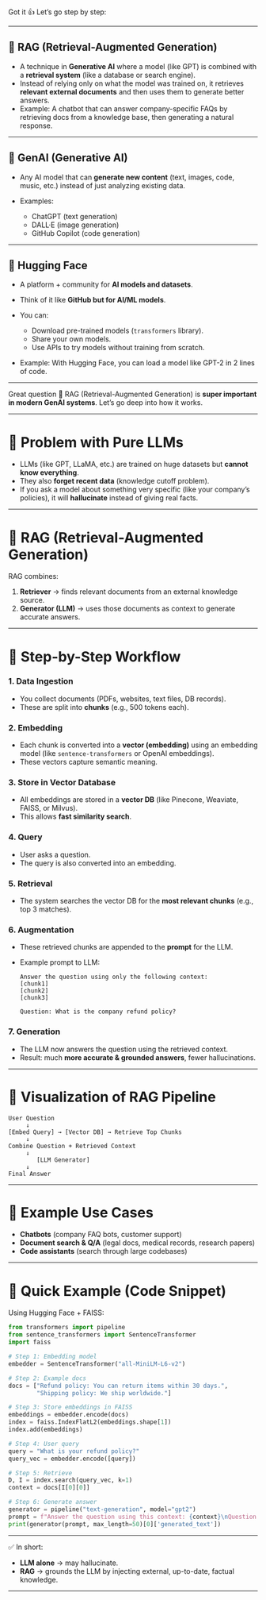 Got it 👍 Let’s go step by step:

---

## 🔹 **RAG (Retrieval-Augmented Generation)**

* A technique in **Generative AI** where a model (like GPT) is combined with a **retrieval system** (like a database or search engine).
* Instead of relying only on what the model was trained on, it retrieves **relevant external documents** and then uses them to generate better answers.
* Example: A chatbot that can answer company-specific FAQs by retrieving docs from a knowledge base, then generating a natural response.

---

## 🔹 **GenAI (Generative AI)**

* Any AI model that can **generate new content** (text, images, code, music, etc.) instead of just analyzing existing data.
* Examples:

  * ChatGPT (text generation)
  * DALL·E (image generation)
  * GitHub Copilot (code generation)

---

## 🔹 **Hugging Face**

* A platform + community for **AI models and datasets**.
* Think of it like **GitHub but for AI/ML models**.
* You can:

  * Download pre-trained models (`transformers` library).
  * Share your own models.
  * Use APIs to try models without training from scratch.
* Example: With Hugging Face, you can load a model like GPT-2 in 2 lines of code.

---

Great question 🙌 RAG (Retrieval-Augmented Generation) is **super important in modern GenAI systems**. Let’s go deep into how it works.

---

# 🔹 Problem with Pure LLMs

* LLMs (like GPT, LLaMA, etc.) are trained on huge datasets but **cannot know everything**.
* They also **forget recent data** (knowledge cutoff problem).
* If you ask a model about something very specific (like your company’s policies), it will **hallucinate** instead of giving real facts.

---

# 🔹 RAG (Retrieval-Augmented Generation)

RAG combines:

1. **Retriever** → finds relevant documents from an external knowledge source.
2. **Generator (LLM)** → uses those documents as context to generate accurate answers.

---

# 🔹 Step-by-Step Workflow

### 1. **Data Ingestion**

* You collect documents (PDFs, websites, text files, DB records).
* These are split into **chunks** (e.g., 500 tokens each).

### 2. **Embedding**

* Each chunk is converted into a **vector (embedding)** using an embedding model (like `sentence-transformers` or OpenAI embeddings).
* These vectors capture semantic meaning.

### 3. **Store in Vector Database**

* All embeddings are stored in a **vector DB** (like Pinecone, Weaviate, FAISS, or Milvus).
* This allows **fast similarity search**.

### 4. **Query**

* User asks a question.
* The query is also converted into an embedding.

### 5. **Retrieval**

* The system searches the vector DB for the **most relevant chunks** (e.g., top 3 matches).

### 6. **Augmentation**

* These retrieved chunks are appended to the **prompt** for the LLM.
* Example prompt to LLM:

  ```
  Answer the question using only the following context:
  [chunk1]
  [chunk2]
  [chunk3]

  Question: What is the company refund policy?
  ```

### 7. **Generation**

* The LLM now answers the question using the retrieved context.
* Result: much **more accurate & grounded answers**, fewer hallucinations.

---

# 🔹 Visualization of RAG Pipeline

```
User Question
     ↓
[Embed Query] → [Vector DB] → Retrieve Top Chunks
     ↓
Combine Question + Retrieved Context
     ↓
        [LLM Generator]
     ↓
Final Answer
```

---

# 🔹 Example Use Cases

* **Chatbots** (company FAQ bots, customer support)
* **Document search & Q/A** (legal docs, medical records, research papers)
* **Code assistants** (search through large codebases)

---

# 🔹 Quick Example (Code Snippet)

Using Hugging Face + FAISS:

```python
from transformers import pipeline
from sentence_transformers import SentenceTransformer
import faiss

# Step 1: Embedding model
embedder = SentenceTransformer("all-MiniLM-L6-v2")

# Step 2: Example docs
docs = ["Refund policy: You can return items within 30 days.",
        "Shipping policy: We ship worldwide."]

# Step 3: Store embeddings in FAISS
embeddings = embedder.encode(docs)
index = faiss.IndexFlatL2(embeddings.shape[1])
index.add(embeddings)

# Step 4: User query
query = "What is your refund policy?"
query_vec = embedder.encode([query])

# Step 5: Retrieve
D, I = index.search(query_vec, k=1)
context = docs[I[0][0]]

# Step 6: Generate answer
generator = pipeline("text-generation", model="gpt2")
prompt = f"Answer the question using this context: {context}\nQuestion: {query}\nAnswer:"
print(generator(prompt, max_length=50)[0]['generated_text'])
```

---

✅ In short:

* **LLM alone** → may hallucinate.
* **RAG** → grounds the LLM by injecting external, up-to-date, factual knowledge.

---

